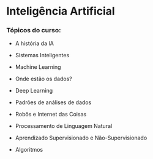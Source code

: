 # Inteligência Artificial

### Tópicos do curso:

- A história da IA

- Sistemas Inteligentes

- Machine Learning

- Onde estão os dados?

- Deep Learning

- Padrões de análises de dados

- Robôs e Internet das Coisas

- Processamento de Linguagem Natural

- Aprendizado Supervisionado e Não-Supervisionado

- Algoritmos


